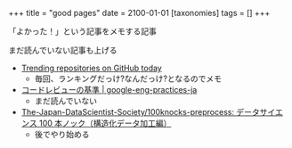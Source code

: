 +++
title = "good pages"
date = 2100-01-01
[taxonomies]
tags = []
+++

「よかった！」という記事をメモする記事

まだ読んでいない記事も上げる

- [Trending repositories on GitHub today](https://github.com/trending)
  - 毎回、ランキングだっけ?なんだっけ?となるのでメモ
- [コードレビューの基準 | google-eng-practices-ja](https://fujiharuka.github.io/google-eng-practices-ja/ja/review/reviewer/standard.html)
  - まだ読んでいない
- [The-Japan-DataScientist-Society/100knocks-preprocess: データサイエンス 100 本ノック（構造化データ加工編）](https://github.com/The-Japan-DataScientist-Society/100knocks-preprocess)
  - 後でやり始める
